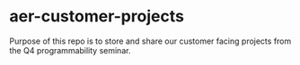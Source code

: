 # aer-customer-projects
Purpose of this repo is to store and share our customer facing projects from the Q4 programmability seminar. 

